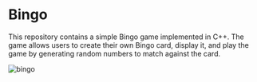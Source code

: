 # Bingo
This repository contains a simple Bingo game implemented in C++. The game allows users to create their own Bingo card, display it, and play the game by generating random numbers to match against the card.

![bingo](https://github.com/user-attachments/assets/9e933d26-af3a-4aa3-9960-44c7bee122ba)
